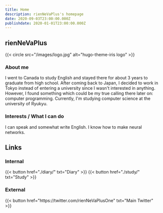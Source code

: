 ```yaml
---
title: Home
description: rienNeVaPlus's homepage
date: 2020-09-03T23:00:00.000Z
publishdate: 2020-01-01T23:00:00.000Z
---
```


## rienNeVaPlus

{{< circle src="/images/logo.jpg" alt="hugo-theme-iris logo" >}}

### About me
I went to Canada to study English and stayed there for about 3 years to graduate from high school. After coming back to Japan, I decided to work in Tokyo instead of entering a university since I wasn't interested in anything. However, I found something which could be my true calling there later on: computer programming. Currently, I'm studying computer science at the university of Ryukyu.

### Interests / What I can do
I can speak and somewhat write English.
I know how to make neural networks.

## Links

### Internal

<div class="buttons">
  {{< button href="./diary/" txt="Diary" >}}
  {{< button href="./study/" txt="Study" >}}
</div>

### External

<div class="buttons">
  {{< button href="https://twitter.com/rienNeVaPlusOne" txt="Main Twitter" >}}
</div>

<!-- Internal References -->
<!-- External References -->
